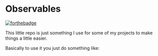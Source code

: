 # Observables

[![forthebadge](https://forthebadge.com/images/badges/designed-in-ms-paint.svg)](https://forthebadge.com)

This little repo is just something I use for some of my projects to make things a little easier.

Basically to use it you just do something like:


